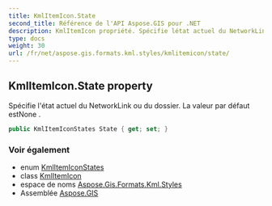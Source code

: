 ```yaml
---
title: KmlItemIcon.State
second_title: Référence de l'API Aspose.GIS pour .NET
description: KmlItemIcon propriété. Spécifie létat actuel du NetworkLink ou du dossier. La valeur par défaut estNone .
type: docs
weight: 30
url: /fr/net/aspose.gis.formats.kml.styles/kmlitemicon/state/
---
```

## KmlItemIcon.State property

Spécifie l'état actuel du NetworkLink ou du dossier. La valeur par défaut estNone .

```csharp
public KmlItemIconStates State { get; set; }
```

### Voir également

* enum [KmlItemIconStates](../../kmlitemiconstates/)
* class [KmlItemIcon](../)
* espace de noms [Aspose.Gis.Formats.Kml.Styles](../../kmlitemicon/)
* Assemblée [Aspose.GIS](../../../)


